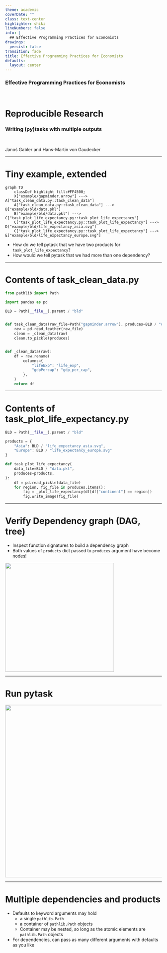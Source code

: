 ```yaml
---
theme: academic
coverDate: ""
class: text-center
highlighter: shiki
lineNumbers: false
info: |
  ## Effective Programming Practices for Economists
drawings:
  persist: false
transition: fade
title: Effective Programming Practices for Economists
defaults:
  layout: center
---
```


### Effective Programming Practices for Economists

<br>

# Reproducible Research


### Writing (py)tasks with multiple outputs

<br>


Janoś Gabler and Hans-Martin von Gaudecker



---

# Tiny example, extended

<div class="grid grid-cols-2 gap-4">
<div>


```mermaid {theme: 'dark', scale: 0.6}
graph TD
    classDef highlight fill:#FF4500;
    X["example/gapminder.arrow"] ---> A["task_clean_data.py::task_clean_data"]
    A["task_clean_data.py::task_clean_data"] ---> B["example/bld/data.pkl"]
    B["example/bld/data.pkl"] ---> C["task_plot_life_expectancy.py::task_plot_life_expectancy"]
    C["task_plot_life_expectancy.py::task_plot_life_expectancy"] ---> D["example/bld/life_expectancy_asia.svg"]
    C["task_plot_life_expectancy.py::task_plot_life_expectancy"] ---> E["example/bld/life_expectancy_europe.svg"]

```

</div>
<div>

- How do we tell pytask that we have two products for `task_plot_life_expectancy`?
- How would we tell pytask that we had more than one dependency?
</div>
</div>

---

# Contents of task_clean_data.py

```python
from pathlib import Path

import pandas as pd

BLD = Path(__file__).parent / "bld"


def task_clean_data(raw_file=Path("gapminder.arrow"), produces=BLD / "data.pkl"):
    raw = pd.read_feather(raw_file)
    clean = _clean_data(raw)
    clean.to_pickle(produces)


def _clean_data(raw):
    df = raw.rename(
        columns={
            "lifeExp": "life_exp",
            "gdpPercap": "gdp_per_cap",
        },
    )
    return df
```


---

# Contents of task_plot_life_expectancy.py

```python
BLD = Path(__file__).parent / "bld"

products = {
    "Asia": BLD / "life_expectancy_asia.svg",
    "Europe": BLD / "life_expectancy_europe.svg"
}

def task_plot_life_expectancy(
    data_file=BLD / "data.pkl",
    produces=products,
):
    df = pd.read_pickle(data_file)
    for region, fig_file in produces.items():
        fig = _plot_life_expectancy(df[df["continent"] == region])
        fig.write_image(fig_file)
```

---

# Verify Dependency graph (DAG, tree)


<div class="grid grid-cols-2 gap-4">
<div>

- Inspect function signatures to build a dependency graph
- Both values of `products` dict passed to `produces` argument have become nodes!

</div>
<div>

<img src="/collect_nodes.png" class="rounded" width="350"/>


</div>
</div>


---

# Run pytask

<img src="/run_1.png" class="rounded" width="555"/>

---

# Multiple dependencies and products

- Defaults to keyword arguments may hold
  - a single `pathlib.Path`
  - a container of `pathlib.Path` objects
  - Container may be nested, so long as the atomic elements are `pathlib.Path` objects
- For dependencies, can pass as many different arguments with defaults as you like
